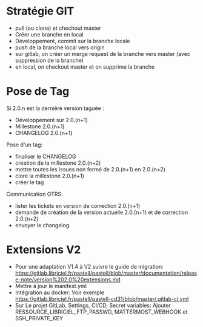 # Stratégie GIT 

- pull (ou clone) et chechout master
- Créer une branche en local 
- Développement, commit sur la branche locale 
- push de la branche local vers origin 
- sur gitlab, on créer un merge request de la branche vers master (avec suppression de la branche)
- en local, on checkout master et on supprime la branche

# Pose de Tag

Si 2.0.n est la dernière version taguée : 

- Développement sur 2.0.(n+1)
- Millestone 2.0.(n+1)
- CHANGELOG 2.0.(n+1)

Pose d'un tag: 

- finaliser le CHANGELOG
- création de la millestone 2.0.(n+2)
- mettre toutes les issues non fermé de 2.0.(n+1) en 2.0.(n+2)
- clore la millestone 2.0.(n+1)
- créer le tag

Communication OTRS:

- lister les tickets en version de correction 2.0.(n+1)
- demande de création de la version actuelle 2.0.(n+1) et de correction 2.0.(n+2)
- envoyer le changelog

# Extensions V2

- Pour une adaptation V1.4 à V2 suivre le guide de migration: https://gitlab.libriciel.fr/pastell/pastell/blob/master/documentation/release-note/version%202.0%20extensions.md
- Mettre à jour le manifest.yml
- Intégration au docker: Voir exemple https://gitlab.libriciel.fr/pastell/pastell-cd31/blob/master/.gitlab-ci.yml
- Sur Le projet GitLab, Settings, CI/CD, Secret variables: Ajouter RESSOURCE_LIBRICIEL_FTP_PASSWD, MATTERMOST_WEBHOOK et SSH_PRIVATE_KEY

